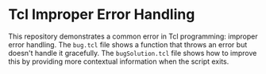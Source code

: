 # Tcl Improper Error Handling
This repository demonstrates a common error in Tcl programming: improper error handling. The `bug.tcl` file shows a function that throws an error but doesn't handle it gracefully. The `bugSolution.tcl` file shows how to improve this by providing more contextual information when the script exits.
